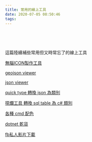 ```yaml
---
title: 常用的線上工具
date: 2020-07-05 08:50:46
tags:
---
```

&nbsp;
<!-- more -->
 &nbsp; 
<!-- more -->
這篇陸續補些常用但又時常忘了的線上工具

[無腦ICON製作工具](https://romannurik.github.io/AndroidAssetStudio/icons-launcher.html#foreground.type=clipart&foreground.clipart=android&foreground.space.trim=1&foreground.space.pad=0.25&foreColor=rgba(96%2C%20125%2C%20139%2C%200)&backColor=rgb(68%2C%20138%2C%20255)&crop=0&backgroundShape=square&effects=none&name=ic_launcher)

[geojson viewer](https://geojson.net/#2/20.0/0.0)

[json viewer](https://codebeautify.org/jsonviewer)

[quick type 轉換 json 為類別](https://app.quicktype.io)

[噁爛工具 轉換 sql table 為 c# 類別](https://codverter.com/src/sqltoclass)

[各種 cmd 配色](https://github.com/mbadolato/iTerm2-Color-Schemes)

[dotnet 乾貨](https://github.com/jobbole/awesome-dotnet-cn)

[fb私人影片下載](https://fdownloader.net/zh-tw/download-private-video#google_vignette)
